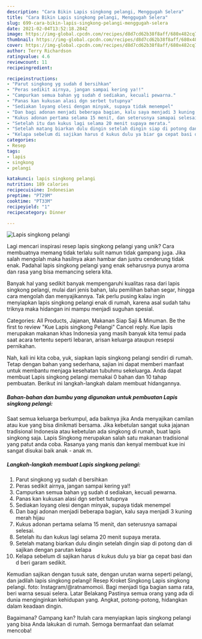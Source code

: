 ```yaml
---
description: "Cara Bikin Lapis singkong pelangi, Menggugah Selera"
title: "Cara Bikin Lapis singkong pelangi, Menggugah Selera"
slug: 699-cara-bikin-lapis-singkong-pelangi-menggugah-selera
date: 2021-02-04T13:52:18.284Z
image: https://img-global.cpcdn.com/recipes/d8d7cd62b38f8aff/680x482cq70/lapis-singkong-pelangi-foto-resep-utama.jpg
thumbnail: https://img-global.cpcdn.com/recipes/d8d7cd62b38f8aff/680x482cq70/lapis-singkong-pelangi-foto-resep-utama.jpg
cover: https://img-global.cpcdn.com/recipes/d8d7cd62b38f8aff/680x482cq70/lapis-singkong-pelangi-foto-resep-utama.jpg
author: Terry Richardson
ratingvalue: 4.6
reviewcount: 11
recipeingredient:

recipeinstructions:
- "Parut singkong yg sudah d bersihkan"
- "Peras sedikit airnya, jangan sampai kering ya!!"
- "Campurkan semua bahan yg sudah d sediakan, kecuali pewarna."
- "Panas kan kukusan alasi dgn serbet tutupnya"
- "Sediakan loyang olesi dengan minyak, supaya tidak menempel"
- "Dan bagi adonan menjadi beberapa bagian, kalu saya menjadi 3 kuning merah hijau"
- "Kukus adonan pertama selama 15 menit, dan seterusnya samapai selesai."
- "Setelah itu dan kukus lagi selama 20 menit supaya merata."
- "Setelah matang biarkan dulu dingin setelah dingin siap di potong dan di sajikan dengan parutan kelapa"
- "Kelapa sebelum di sajikan harus d kukus dulu ya biar ga cepat basi dan d beri garam sedikit."
categories:
- Resep
tags:
- lapis
- singkong
- pelangi

katakunci: lapis singkong pelangi 
nutrition: 189 calories
recipecuisine: Indonesian
preptime: "PT29M"
cooktime: "PT33M"
recipeyield: "1"
recipecategory: Dinner

---
```



![Lapis singkong pelangi](https://img-global.cpcdn.com/recipes/d8d7cd62b38f8aff/680x482cq70/lapis-singkong-pelangi-foto-resep-utama.jpg)

Lagi mencari inspirasi resep lapis singkong pelangi yang unik? Cara membuatnya memang tidak terlalu sulit namun tidak gampang juga. Jika salah mengolah maka hasilnya akan hambar dan justru cenderung tidak enak. Padahal lapis singkong pelangi yang enak seharusnya punya aroma dan rasa yang bisa memancing selera kita.

Banyak hal yang sedikit banyak mempengaruhi kualitas rasa dari lapis singkong pelangi, mulai dari jenis bahan, lalu pemilihan bahan segar, hingga cara mengolah dan menyajikannya. Tak perlu pusing kalau ingin menyiapkan lapis singkong pelangi enak di rumah, karena asal sudah tahu triknya maka hidangan ini mampu menjadi suguhan spesial.

Categories: All Products, Jajanan, Makanan Siap Saji &amp; Minuman. Be the first to review &#34;Kue Lapis singkong Pelangi&#34; Cancel reply. Kue lapis merupakan makanan khas Indonesia yang masih banyak kita temui pada saat acara tertentu seperti lebaran, arisan keluarga ataupun resepsi pernikahan.


Nah, kali ini kita coba, yuk, siapkan lapis singkong pelangi sendiri di rumah. Tetap dengan bahan yang sederhana, sajian ini dapat memberi manfaat untuk membantu menjaga kesehatan tubuhmu sekeluarga. Anda dapat membuat Lapis singkong pelangi memakai 0 bahan dan 10 tahap pembuatan. Berikut ini langkah-langkah dalam membuat hidangannya.

<!--inarticleads1-->

##### Bahan-bahan dan bumbu yang digunakan untuk pembuatan Lapis singkong pelangi:



Saat semua keluarga berkumpul, ada baiknya jika Anda menyajikan camilan atau kue yang bisa dinikmati bersama. Jika kebetulan sangat suka jajanan tradisional Indonesia atau kebetulan ada singkong di rumah, buat lapis singkong saja. Lapis Singkong merupakan salah satu makanan tradisional yang patut anda coba. Rasanya yang manis dan kenyal membuat kue ini sangat disukai baik anak - anak m. 

<!--inarticleads2-->

##### Langkah-langkah membuat Lapis singkong pelangi:

1. Parut singkong yg sudah d bersihkan
1. Peras sedikit airnya, jangan sampai kering ya!!
1. Campurkan semua bahan yg sudah d sediakan, kecuali pewarna.
1. Panas kan kukusan alasi dgn serbet tutupnya
1. Sediakan loyang olesi dengan minyak, supaya tidak menempel
1. Dan bagi adonan menjadi beberapa bagian, kalu saya menjadi 3 kuning merah hijau
1. Kukus adonan pertama selama 15 menit, dan seterusnya samapai selesai.
1. Setelah itu dan kukus lagi selama 20 menit supaya merata.
1. Setelah matang biarkan dulu dingin setelah dingin siap di potong dan di sajikan dengan parutan kelapa
1. Kelapa sebelum di sajikan harus d kukus dulu ya biar ga cepat basi dan d beri garam sedikit.


Kemudian sajikan dengan tusuk sate, dengan urutan warna seperti pelangi, dan jadilah lapis singkong pelangi! Resep Kroket Singkong Lapis singkong pelangi. foto: Instagram/@ratnamomoii. Bagi menjadi tiga bagian sama rata, beri warna sesuai selera. Latar Belakang Pastinya semua orang yang ada di dunia menginginkan kehidupan yang. Angkat, potong-potong, hidangkan dalam keadaan dingin. 

Bagaimana? Gampang kan? Itulah cara menyiapkan lapis singkong pelangi yang bisa Anda lakukan di rumah. Semoga bermanfaat dan selamat mencoba!
